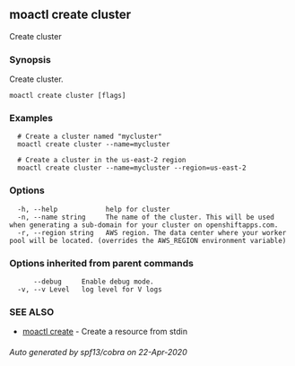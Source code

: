 ## moactl create cluster

Create cluster

### Synopsis

Create cluster.

```
moactl create cluster [flags]
```

### Examples

```
  # Create a cluster named "mycluster"
  moactl create cluster --name=mycluster

  # Create a cluster in the us-east-2 region
  moactl create cluster --name=mycluster --region=us-east-2
```

### Options

```
  -h, --help            help for cluster
  -n, --name string     The name of the cluster. This will be used when generating a sub-domain for your cluster on openshiftapps.com.
  -r, --region string   AWS region. The data center where your worker pool will be located. (overrides the AWS_REGION environment variable)
```

### Options inherited from parent commands

```
      --debug     Enable debug mode.
  -v, --v Level   log level for V logs
```

### SEE ALSO

* [moactl create](moactl_create.md)	 - Create a resource from stdin

###### Auto generated by spf13/cobra on 22-Apr-2020
